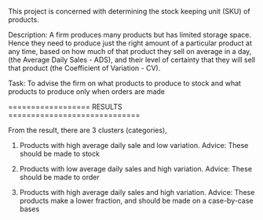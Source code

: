 This project is concerned with determining the stock keeping unit (SKU) of products. 

Description: A firm produces many products but has limited storage space. Hence they need to produce just the right amount of a particular product at any time, based on how much of that product they sell on average in a day, (the Average Daily Sales - ADS), and their level of certainty that they will sell that product (the Coefficient of Variation - CV).

Task: To advise the firm on what products to produce to stock and what products to produce only when orders are made


================== RESULTS =============================

From the result, there are 3 clusters (categories), 
1) Products with high average daily sale and low variation. 
Advice: These should be made to stock

2) Products with low average daily sales and high variation.
Advice: These should be made to order

3) Products with high average daily sales and high variation.
Advice: These products make a lower fraction, and should be made on a case-by-case bases
